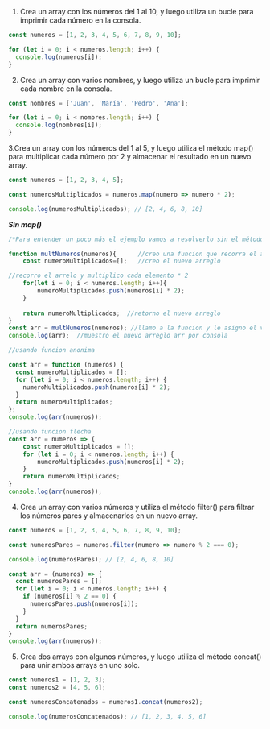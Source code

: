 1. Crea un array con los números del 1 al 10, y luego utiliza un bucle para imprimir cada número en la consola.

```js
const numeros = [1, 2, 3, 4, 5, 6, 7, 8, 9, 10];

for (let i = 0; i < numeros.length; i++) {
  console.log(numeros[i]);
}

```
2. Crea un array con varios nombres, y luego utiliza un bucle para imprimir cada nombre en la consola.

```js
const nombres = ['Juan', 'María', 'Pedro', 'Ana'];

for (let i = 0; i < nombres.length; i++) {
  console.log(nombres[i]);
}

```
3.Crea un array con los números del 1 al 5, y luego utiliza el método map() para multiplicar cada número por 2 y almacenar el resultado en un nuevo array.
```js
const numeros = [1, 2, 3, 4, 5];

const numerosMultiplicados = numeros.map(numero => numero * 2);

console.log(numerosMultiplicados); // [2, 4, 6, 8, 10]

```
***Sin map()***
```js
/*Para entender un poco más el ejemplo vamos a resolverlo sin el método map()*/

function multNumeros(numeros){      //creo una funcion que recorra el arreglo y multiplique a cada elemento * 2
    const numeroMultiplicados=[];   //creo el nuevo arreglo

//recorro el arrelo y multiplico cada elemento * 2
    for(let i = 0; i < numeros.length; i++){
        numeroMultiplicados.push(numeros[i] * 2);
    }
    
    return numeroMultiplicados;  //retorno el nuevo arreglo
}
const arr = multNumeros(numeros); //llamo a la funcion y le asigno el valor retornado a la constante arr
console.log(arr);  //muestro el nuevo arreglo arr por consola
```

```js
//usando funcion anonima

const arr = function (numeros) {
  const numeroMultiplicados = [];
  for (let i = 0; i < numeros.length; i++) {
    numeroMultiplicados.push(numeros[i] * 2);
  }
  return numeroMultiplicados;
};
console.log(arr(numeros));

```

```js 
//usando funcion flecha
const arr = numeros => {
    const numeroMultiplicados = [];
    for (let i = 0; i < numeros.length; i++) {
        numeroMultiplicados.push(numeros[i] * 2);
    }   
    return numeroMultiplicados;
}
console.log(arr(numeros));
```

4. Crea un array con varios números y utiliza el método filter() para filtrar los números pares y almacenarlos en un nuevo array.

```js
const numeros = [1, 2, 3, 4, 5, 6, 7, 8, 9, 10];

const numerosPares = numeros.filter(numero => numero % 2 === 0);

console.log(numerosPares); // [2, 4, 6, 8, 10]

```

```js
const arr = (numeros) => {
  const numerosPares = [];
  for (let i = 0; i < numeros.length; i++) {
    if (numeros[i] % 2 == 0) {
      numerosPares.push(numeros[i]);
    }
  }
  return numerosPares;
}
console.log(arr(numeros));
```

5. Crea dos arrays con algunos números, y luego utiliza el método concat() para unir ambos arrays en uno solo.
```js
const numeros1 = [1, 2, 3];
const numeros2 = [4, 5, 6];

const numerosConcatenados = numeros1.concat(numeros2);

console.log(numerosConcatenados); // [1, 2, 3, 4, 5, 6]

```




